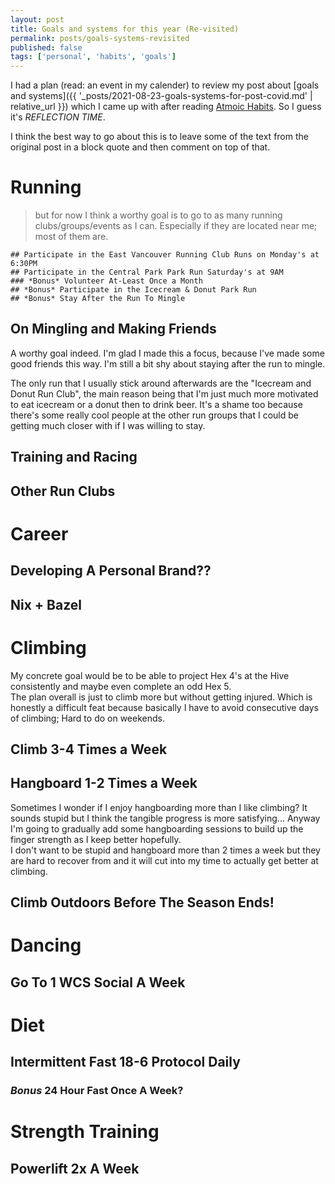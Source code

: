 ```yaml
---
layout: post
title: Goals and systems for this year (Re-visited)
permalink: posts/goals-systems-revisited
published: false
tags: ['personal', 'habits', 'goals']
---
```


I had a plan (read: an event in my calender) to review my post about [goals and systems]({{ '_posts/2021-08-23-goals-systems-for-post-covid.md' | relative_url }}) which I came up with after reading [Atmoic Habits](https://www.goodreads.com/book/show/40121378-atomic-habits). So I guess it's *REFLECTION TIME*.    
   
I think the best way to go about this is to leave some of the text from the original post in a block quote and then comment on top of that.    


# Running
> but for now I think a worthy goal is to go to as many running clubs/groups/events as I can. Especially if they are located near me; most of them are. 

```
## Participate in the East Vancouver Running Club Runs on Monday's at 6:30PM
## Participate in the Central Park Park Run Saturday's at 9AM 
### *Bonus* Volunteer At-Least Once a Month
## *Bonus* Participate in the Icecream & Donut Park Run
## *Bonus* Stay After the Run To Mingle
```

## On Mingling and Making Friends
A worthy goal indeed. I'm glad I made this a focus, because I've made some good friends this way. I'm still a bit shy about staying after the run to mingle.   

The only run that I usually stick around afterwards are the "Icecream and Donut Run Club", the main reason being that I'm just much more motivated to eat icecream or a donut then to drink beer. It's a shame too because there's some really cool people at the other run groups that I could be getting much closer with if I was willing to stay.   
    
## Training and Racing

## Other Run Clubs


# Career
## Developing A Personal Brand??

## Nix + Bazel

# Climbing

My concrete goal would be to be able to project Hex 4's at the Hive consistently and maybe even complete an odd Hex 5.     
The plan overall is just to climb more but without getting injured. Which is honestly a difficult feat because basically I have to avoid consecutive days of climbing; Hard to do on weekends.   
## Climb 3-4 Times a Week 
## Hangboard 1-2 Times a Week
Sometimes I wonder if I enjoy hangboarding more than I like climbing? It sounds stupid but I think the tangible progress is more satisfying...
Anyway I'm going to gradually add some hangboarding sessions to build up the finger strength as I keep better hopefully.    
I don't want to be stupid and hangboard more than 2 times a week but they are hard to recover from and it will cut into my time to actually get better at climbing.
## Climb Outdoors Before The Season Ends!

# Dancing
## Go To 1 WCS Social A Week

# Diet
## Intermittent Fast 18-6 Protocol Daily
### *Bonus* 24 Hour Fast Once A Week?

# Strength Training
## Powerlift 2x A Week

